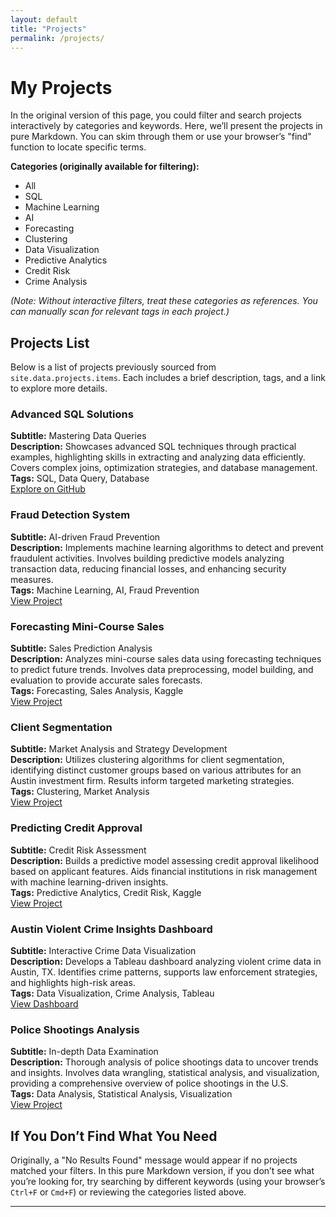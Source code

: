 ```yaml
---
layout: default
title: "Projects"
permalink: /projects/
---
```


# My Projects

In the original version of this page, you could filter and search projects interactively by categories and keywords. Here, we’ll present the projects in pure Markdown. You can skim through them or use your browser’s "find" function to locate specific terms.

**Categories (originally available for filtering):**  
- All
- SQL
- Machine Learning
- AI
- Forecasting
- Clustering
- Data Visualization
- Predictive Analytics
- Credit Risk
- Crime Analysis

*(Note: Without interactive filters, treat these categories as references. You can manually scan for relevant tags in each project.)*

## Projects List

Below is a list of projects previously sourced from `site.data.projects.items`. Each includes a brief description, tags, and a link to explore more details.

### Advanced SQL Solutions
**Subtitle:** Mastering Data Queries  
**Description:** Showcases advanced SQL techniques through practical examples, highlighting skills in extracting and analyzing data efficiently. Covers complex joins, optimization strategies, and database management.  
**Tags:** SQL, Data Query, Database  
[Explore on GitHub](https://github.com/rgrantham82/SQL_Examples)

### Fraud Detection System
**Subtitle:** AI-driven Fraud Prevention  
**Description:** Implements machine learning algorithms to detect and prevent fraudulent activities. Involves building predictive models analyzing transaction data, reducing financial losses, and enhancing security measures.  
**Tags:** Machine Learning, AI, Fraud Prevention  
[View Project](https://github.com/rgrantham82/fraud-detection)

### Forecasting Mini-Course Sales
**Subtitle:** Sales Prediction Analysis  
**Description:** Analyzes mini-course sales data using forecasting techniques to predict future trends. Involves data preprocessing, model building, and evaluation to provide accurate sales forecasts.  
**Tags:** Forecasting, Sales Analysis, Kaggle  
[View Project](https://www.kaggle.com/robertgrantham/forecasting-mini-course-sales)

### Client Segmentation
**Subtitle:** Market Analysis and Strategy Development  
**Description:** Utilizes clustering algorithms for client segmentation, identifying distinct customer groups based on various attributes for an Austin investment firm. Results inform targeted marketing strategies.  
**Tags:** Clustering, Market Analysis  
[View Project](/client-segmentation.html)

### Predicting Credit Approval
**Subtitle:** Credit Risk Assessment  
**Description:** Builds a predictive model assessing credit approval likelihood based on applicant features. Aids financial institutions in risk management with machine learning-driven insights.  
**Tags:** Predictive Analytics, Credit Risk, Kaggle  
[View Project](https://www.kaggle.com/robertgrantham/predicting-credit-approval)

### Austin Violent Crime Insights Dashboard
**Subtitle:** Interactive Crime Data Visualization  
**Description:** Develops a Tableau dashboard analyzing violent crime data in Austin, TX. Identifies crime patterns, supports law enforcement strategies, and highlights high-risk areas.  
**Tags:** Data Visualization, Crime Analysis, Tableau  
[View Dashboard](https://public.tableau.com/views/AustinViolentCrimeInsightsDashboard/Dashboard1)

### Police Shootings Analysis
**Subtitle:** In-depth Data Examination  
**Description:** Thorough analysis of police shootings data to uncover trends and insights. Involves data wrangling, statistical analysis, and visualization, providing a comprehensive overview of police shootings in the U.S.  
**Tags:** Data Analysis, Statistical Analysis, Visualization  
[View Project](https://www.kaggle.com/robertgrantham/police-shootings-analysis)

## If You Don’t Find What You Need

Originally, a "No Results Found" message would appear if no projects matched your filters. In this pure Markdown version, if you don’t see what you’re looking for, try searching by different keywords (using your browser’s `Ctrl+F` or `Cmd+F`) or reviewing the categories listed above.

---
